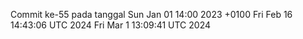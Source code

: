 Commit ke-55 pada tanggal Sun Jan 01 14:00 2023 +0100
Fri Feb 16 14:43:06 UTC 2024
Fri Mar  1 13:09:41 UTC 2024
